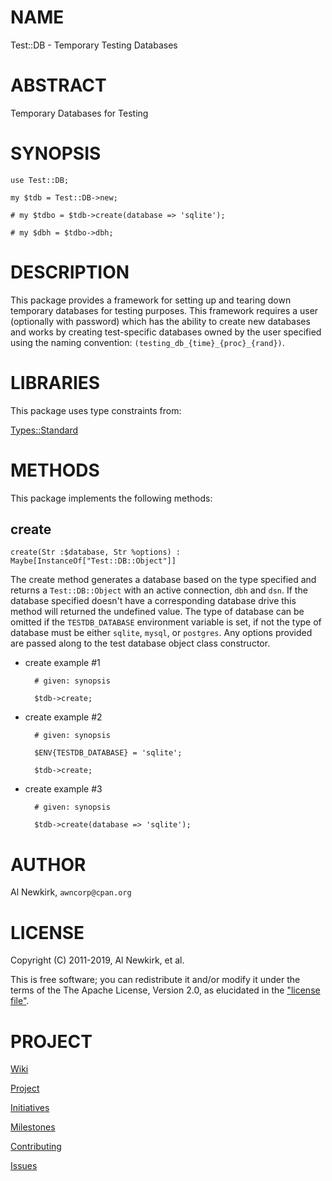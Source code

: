 # NAME

Test::DB - Temporary Testing Databases

# ABSTRACT

Temporary Databases for Testing

# SYNOPSIS

    use Test::DB;

    my $tdb = Test::DB->new;

    # my $tdbo = $tdb->create(database => 'sqlite');

    # my $dbh = $tdbo->dbh;

# DESCRIPTION

This package provides a framework for setting up and tearing down temporary
databases for testing purposes. This framework requires a user (optionally with
password) which has the ability to create new databases and works by creating
test-specific databases owned by the user specified using the naming
convention: `(testing_db_{time}_{proc}_{rand})`.

# LIBRARIES

This package uses type constraints from:

[Types::Standard](https://metacpan.org/pod/Types%3A%3AStandard)

# METHODS

This package implements the following methods:

## create

    create(Str :$database, Str %options) : Maybe[InstanceOf["Test::DB::Object"]]

The create method generates a database based on the type specified and returns
a `Test::DB::Object` with an active connection, `dbh` and `dsn`. If the
database specified doesn't have a corresponding database drive this method will
returned the undefined value. The type of database can be omitted if the
`TESTDB_DATABASE` environment variable is set, if not the type of database
must be either `sqlite`, `mysql`, or `postgres`. Any options provided are
passed along to the test database object class constructor.

- create example #1

        # given: synopsis

        $tdb->create;

- create example #2

        # given: synopsis

        $ENV{TESTDB_DATABASE} = 'sqlite';

        $tdb->create;

- create example #3

        # given: synopsis

        $tdb->create(database => 'sqlite');

# AUTHOR

Al Newkirk, `awncorp@cpan.org`

# LICENSE

Copyright (C) 2011-2019, Al Newkirk, et al.

This is free software; you can redistribute it and/or modify it under the terms
of the The Apache License, Version 2.0, as elucidated in the ["license
file"](https://github.com/iamalnewkirk/test-db/blob/master/LICENSE).

# PROJECT

[Wiki](https://github.com/iamalnewkirk/test-db/wiki)

[Project](https://github.com/iamalnewkirk/test-db)

[Initiatives](https://github.com/iamalnewkirk/test-db/projects)

[Milestones](https://github.com/iamalnewkirk/test-db/milestones)

[Contributing](https://github.com/iamalnewkirk/test-db/blob/master/CONTRIBUTE.md)

[Issues](https://github.com/iamalnewkirk/test-db/issues)
